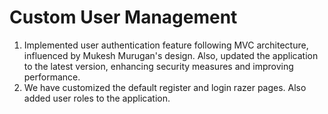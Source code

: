 # Custom User Management
1. Implemented user authentication feature following MVC architecture, influenced by Mukesh Murugan's design. 
Also, updated the application to the latest version, enhancing security measures and improving performance.
2. We have customized the default register and login razer pages. Also added user roles to the application.
